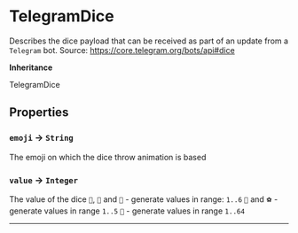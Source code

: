 # TelegramDice

Describes the dice payload that can be received as part of an update from a `Telegram` bot.
Source: https://core.telegram.org/bots/api#dice

**Inheritance**

TelegramDice

## Properties

### `emoji` → `String`

The emoji on which the dice throw animation is based

### `value` → `Integer`

The value of the dice `🎲`, `🎯` and `🎳` - generate values in range: `1..6` `🏀` and `⚽` - generate values in range `1..5` `🎰` - generate values in range `1..64`

---

